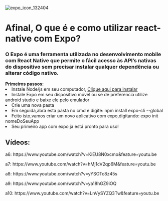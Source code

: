 
![expo_icon_132404](https://user-images.githubusercontent.com/64173041/82395156-49bddf80-9a21-11ea-9bc7-14ae2f4a40b2.png)
<h1>Afinal, O que é e como utilizar react-native com Expo?</h1>
<h3> O Expo é uma ferramenta utilizada no desenvolvimento mobile com React Native que permite o fácil acesso às API’s nativas do dispositivo sem precisar instalar qualquer dependência ou alterar código nativo.</h3>

<td><b>Primeiros passos:</b></td>
<li>Instale Node/js em seu computador, <a href="https://nodejs.org/en/">Clique aqui para instalar</a></li>
<li>Instale Expo em seu dispositivo móvel ou se de preferencia utilize android studio e baixe ele pelo emulador</li>
<li>Crie uma nova pasta </li>
<li> Em seguida,abra esta pasta no cmd e digite: npm install expo-cli --global</li>
<li> Feito isto,vamos criar um novo aplicativo com expo,digitando: expo init nomeDoSeuApp</li>
<li>Seu primeiro app com expo ja está pronto para uso!</li>

<h2>Vídeos: </h2>
<p>a6: https://www.youtube.com/watch?v=KiEU8N0xcmo&feature=youtu.be</p>
<p>a7: https://www.youtube.com/watch?v=hMj1cV2qp6M&feature=youtu.be</p>
<p>a8: https://www.youtube.com/watch?v=yYSOTc8z45s</p>
<p>a9: https://www.youtube.com/watch?v=ya18hGZ9iOQ</p>
<p>a10: https://www.youtube.com/watch?v=LnVySYZQ3Tw&feature=youtu.be</p>




